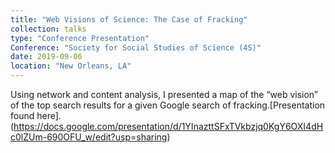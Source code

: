 ```yaml
---
title: "Web Visions of Science: The Case of Fracking"
collection: talks
type: "Conference Presentation"
Conference: "Society for Social Studies of Science (4S)"
date: 2019-09-06
location: "New Orleans, LA"
---
```


Using network and content analysis, I presented a map of the “web vision” of the top search results for a given Google search of fracking.[Presentation found here].(https://docs.google.com/presentation/d/1YInazttSFxTVkbzjq0KgY6OXI4dHc0lZUm-690OFU_w/edit?usp=sharing)


